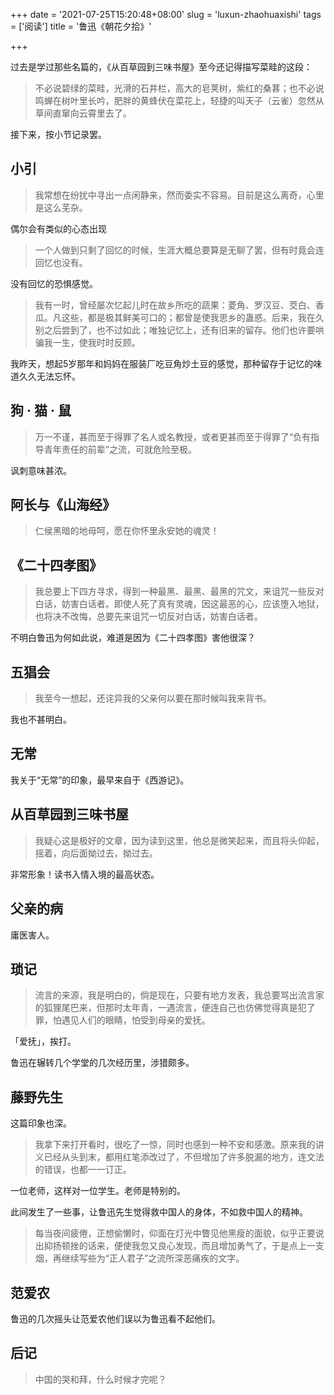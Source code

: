 +++
date = '2021-07-25T15:20:48+08:00'
slug = 'luxun-zhaohuaxishi'
tags = ['阅读']
title = '鲁迅《朝花夕拾》'

+++

过去是学过那些名篇的，《从百草园到三味书屋》至今还记得描写菜畦的这段：

> 不必说碧绿的菜畦，光滑的石井栏，高大的皂荚树，紫红的桑葚；也不必说鸣蝉在树叶里长吟，肥胖的黄蜂伏在菜花上，轻捷的叫天子（云雀）忽然从草间直窜向云霄里去了。

接下来，按小节记录罢。

## 小引

> 我常想在纷扰中寻出一点闲静来，然而委实不容易。目前是这么离奇，心里是这么芜杂。

偶尔会有类似的心态出现

> 一个人做到只剩了回忆的时候，生涯大概总要算是无聊了罢，但有时竟会连回忆也没有。

没有回忆的恐惧感觉。

> 我有一时，曾经屡次忆起儿时在故乡所吃的蔬果：菱角、罗汉豆、茭白、香瓜。凡这些，都是极其鲜美可口的；都曾是使我思乡的蛊惑。后来，我在久别之后尝到了，也不过如此；唯独记忆上，还有旧来的留存。他们也许要哄骗我一生，使我时时反顾。

我昨天，想起5岁那年和妈妈在服装厂吃豆角炒土豆的感觉，那种留存于记忆的味道久久无法忘怀。

## 狗 · 猫 · 鼠

> 万一不谨，甚而至于得罪了名人或名教授，或者更甚而至于得罪了“负有指导青年责任的前辈”之流，可就危险至极。

讽刺意味甚浓。

## 阿长与《山海经》

> 仁侯黑暗的地母呵，愿在你怀里永安她的魂灵！

## 《二十四孝图》

> 我总要上下四方寻求，得到一种最黑、最黑、最黑的咒文，来诅咒一些反对白话，妨害白话者。即使人死了真有灵魂，因这最恶的心，应该堕入地狱，也将决不改悔，总要先来诅咒一切反对白话，妨害白话者。

不明白鲁迅为何如此说，难道是因为《二十四孝图》害他很深？

## 五猖会

> 我至今一想起，还诧异我的父亲何以要在那时候叫我来背书。

我也不甚明白。

## 无常

我关于“无常”的印象，最早来自于《西游记》。

## 从百草园到三味书屋

> 我疑心这是极好的文章，因为读到这里，他总是微笑起来，而且将头仰起，摇着，向后面拗过去，拗过去。

非常形象！读书入情入境的最高状态。

## 父亲的病

庸医害人。

## 琐记

> 流言的来源，我是明白的，倘是现在，只要有地方发表，我总要骂出流言家的狐狸尾巴来，但那时太年青，一遇流言，便连自己也仿佛觉得真是犯了罪，怕遇见人们的眼睛，怕受到母亲的爱抚。

「爱抚」，挨打。

鲁迅在辗转几个学堂的几次经历里，涉猎颇多。

## 藤野先生

这篇印象也深。

> 我拿下来打开看时，很吃了一惊，同时也感到一种不安和感激。原来我的讲义已经从头到末，都用红笔添改过了，不但增加了许多脱漏的地方，连文法的错误，也都一一订正。

一位老师，这样对一位学生。老师是特别的。

此间发生了一些事，让鲁迅先生觉得救中国人的身体，不如救中国人的精神。

> 每当夜间疲倦，正想偷懒时，仰面在灯光中瞥见他黑瘦的面貌，似乎正要说出抑扬顿挫的话来，便使我忽又良心发现，而且增加勇气了，于是点上一支烟，再继续写些为“正人君子”之流所深恶痛疾的文字。

## 范爱农

鲁迅的几次摇头让范爱农他们误以为鲁迅看不起他们。

## 后记

> 中国的哭和拜，什么时候才完呢？
